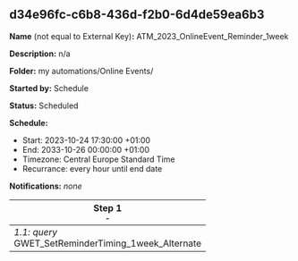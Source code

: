 ## d34e96fc-c6b8-436d-f2b0-6d4de59ea6b3

**Name** (not equal to External Key)**:** ATM_2023_OnlineEvent_Reminder_1week

**Description:** n/a

**Folder:** my automations/Online Events/

**Started by:** Schedule

**Status:** Scheduled

**Schedule:**

* Start: 2023-10-24 17:30:00 +01:00
* End: 2033-10-26 00:00:00 +01:00
* Timezone: Central Europe Standard Time
* Recurrance: every hour until end date

**Notifications:** _none_


| Step 1<br>_<small>-</small>_ |
| --- |
| _1.1: query_<br>GWET_SetReminderTiming_1week_Alternate |

